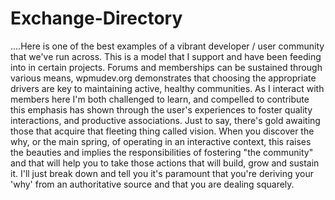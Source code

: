 # Exchange-Directory
....Here is one of the best examples of a vibrant developer / user community that we've run across. This is a model that I support and have been feeding into in certain projects. Forums and memberships can be sustained through various means, wpmudev.org demonstrates that choosing the appropriate drivers are key to maintaining active, healthy communities. As I interact with members here I'm both challenged to learn, and compelled to contribute this emphasis has shown through the user's experiences to foster quality interactions, and productive associations. Just to say, there's gold awaiting those that acquire that fleeting thing called vision. When you discover the why, or the main spring, of operating in an interactive context, this raises the beauties and implies the responsibilities of fostering "the community" and that will help you to take those actions that will build, grow and sustain it. I'll just break down and tell you it's paramount that you're deriving your 'why' from an authoritative source and that you are dealing squarely.

